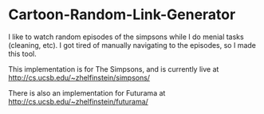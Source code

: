# Cartoon-Random-Link-Generator
I like to watch random episodes of the simpsons while I do menial tasks (cleaning, etc). I got tired of manually navigating to the episodes, so I made this tool.

This implementation is for The Simpsons, and is currently live at http://cs.ucsb.edu/~zhelfinstein/simpsons/

There is also an implementation for Futurama at http://cs.ucsb.edu/~zhelfinstein/futurama/
